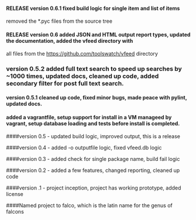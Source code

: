 #### RELEASE version 0.6.1 fixed build logic for single item and list of items
removed the *.pyc files from the source tree

#### RELEASE version 0.6 added JSON and HTML output report types, updated the documentation, added the vfeed directory with
all files from the https://github.com/toolswatch/vfeed directory

### version 0.5.2 added full text search to speed up searches by ~1000 times, updated docs, cleaned up code, added secondary filter for post full text search.

#### version 0.5.1 cleaned up code, fixed minor bugs, made peace with pylint, updated docs.

#### added a vagrantfile, setup support for install in a VM manageed by vagrant, setup database loading and tests before install is completed.

####version 0.5 - updated build logic, improved output, this is a release

####version 0.4 - added -o outputfile logic, fixed vfeed.db logic

####version 0.3 - added check for single package name, build fail logic

####version 0.2 - added a few features, changed reporting, cleaned up code

####version .1 - project inception, project has working prototype, added license

####Named project to falco, which is the latin name for the genus of falcons
